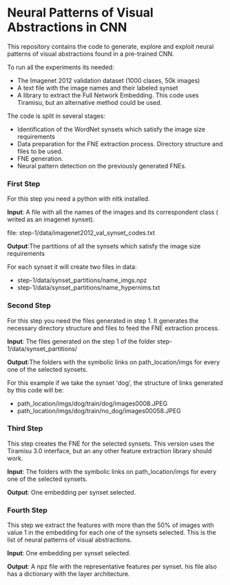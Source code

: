 # Neural Patterns of Visual Abstractions in CNN

This repository contains the code to generate, explore and exploit neural patterns of visual abstractions found in a pre-trained CNN.

To run all the experiments its needed:
- The Imagenet 2012 validation dataset (1000 clases, 50k images)
- A text file with the image names and their labeled synset
- A library to extract the Full Network Embedding. This code uses Tiramisu, but an alternative method could be used.

The code is split in several stages:
- Identification of the WordNet synsets which satisfy the image size requirements
- Data preparation for the FNE extraction process. Directory structure and files to be used.
- FNE generation.
- Neural pattern detection on the previously generated FNEs.

### First Step
For this step you need a python with nltk installed. 

**Input**: A file with all the names of the images and its correspondent class ( writed as an imagenet synset). 

file: step-1/data/imagenet2012_val_synset_codes.txt

**Output**:The partitions of all the synsets which satisfy the image size requirements

For each synset it will create two files in data: 

-  step-1/data/synset_partitions/name_imgs.npz
-  step-1/data/synset_partitions/name_hypernims.txt


### Second Step
For this step you need the files generated in step 1. It generates the necessary directory structure and files to feed the FNE extraction process.

**Input**: The files generated on the step 1 of the folder step-1/data/synset_partitions/


**Output**:The folders with the symbolic links on path_location/imgs for every one of the selected synsets. 

For this example if we take the synset 'dog', the structure of links generated by this code will be: 

- path_location/imgs/dog/train/dog/images0008.JPEG
- path_location/imgs/dog/train/no_dog/images00058.JPEG


### Third Step
This step creates the FNE for the selected synsets. This version uses the Tiramisu 3.0 interface, but an any other feature extraction library should work. 

**Input**:  The folders with the symbolic links on path_location/imgs for every one of the selected synsets. 


**Output**: One embedding per synset selected.

### Fourth Step
This step we extract the features with more than the 50% of images with value 1 in the embedding for each one of the synsets selected.
This is the list of neural patterns of visual abstractions.

**Input**:  One embedding per synset selected.

**Output**: A npz file with the representative features per synset.
 his file also has a dictionary with the layer architecture.
